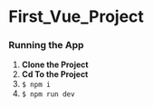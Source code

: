 # First_Vue_Project

### Running the App

1. **Clone the Project**
2. **Cd To the Project**
3. `$ npm i`
4. `$ npm run dev`
